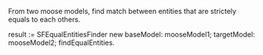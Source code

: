 From two moose models, find match between entities that are strictely equals to each others.

result := SFEqualEntitiesFinder new
			baseModel: mooseModel1;
			targetModel: mooseModel2;
			findEqualEntities.